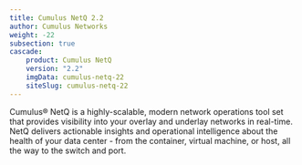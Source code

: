 ```yaml
---
title: Cumulus NetQ 2.2
author: Cumulus Networks
weight: -22
subsection: true
cascade:
    product: Cumulus NetQ
    version: "2.2"
    imgData: cumulus-netq-22
    siteSlug: cumulus-netq-22
---
```

Cumulus® NetQ is a highly-scalable, modern network operations tool set that provides visibility into your overlay and underlay networks in real-time. NetQ delivers actionable insights and operational intelligence about the health of your data center - from the container, virtual machine, or host, all the way to the switch and port.
